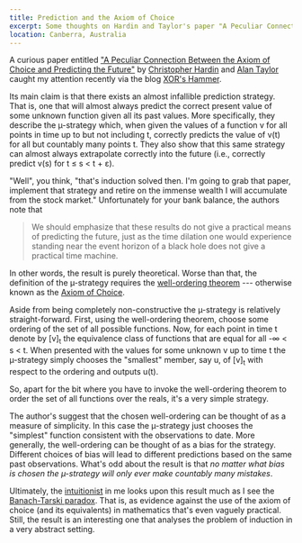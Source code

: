 ```yaml
---
title: Prediction and the Axiom of Choice
excerpt: Some thoughts on Hardin and Taylor's paper "A Peculiar Connection Between the Axiom of Choice and Predicting the Future".
location: Canberra, Australia
---
```


A curious paper entitled ["A Peculiar Connection Between the Axiom of Choice and Predicting the Future"][paper] by [Christopher Hardin][hardin] and [Alan Taylor][taylor] caught my attention recently via the blog [XOR's Hammer][xor].

[paper]: http://maven.smith.edu/~chardin/pub/peculiar.pdf
[hardin]: http://maven.smith.edu/~chardin/
[taylor]: http://www.math.union.edu/people/faculty/taylora.html
[xor]: http://xorshammer.wordpress.com/2008/08/23/set-theory-and-weather-prediction/

Its main claim is that there exists an almost infallible prediction strategy. That is, one that will almost always predict the correct present value of some unknown function given all its past values. More specifically, they describe the µ-strategy which, when given the values of a function v for all points in time up to but not including t, correctly predicts the value of v(t) for all but countably many points t. They also show that this same strategy can almost always extrapolate correctly into the future (i.e., correctly predict v(s) for t ≤ s < t + ε).

"Well", you think, "that's induction solved then. I'm going to grab that paper, implement that strategy and retire on the immense wealth I will accumulate from the stock market." Unfortunately for your bank balance, the authors note that
> We should emphasize that these results do not give a practical means of predicting 
> the future, just as the time dilation one would experience standing near the event 
> horizon of a black hole does not give a practical time machine.

In other words, the result is purely theoretical. Worse than that, the definition of the µ-strategy requires the [well-ordering theorem][] --- otherwise known as the [Axiom of Choice][]. 

[well-ordering theorem]: http://en.wikipedia.org/wiki/Well-ordering_theorem
[axiom of choice]: http://en.wikipedia.org/wiki/Axiom_of_choice

Aside from being completely non-constructive the µ-strategy is relatively straight-forward. First, using the well-ordering theorem, choose some ordering of the set of all possible functions. Now, for each point in time t denote by \[v\]<sub>t</sub> the equivalence class of functions that are equal for all -∞ < s < t. When presented with the values for some unknown v up to time t the µ-strategy simply chooses the "smallest" member, say u, of \[v\]<sub>t</sub> with respect to the ordering and outputs u(t).

So, apart for the bit where you have to invoke the well-ordering theorem to order the set of all functions over the reals, it's a very simple strategy.

The author's suggest that the chosen well-ordering can be thought of as a measure of simplicity. In this case the µ-strategy just chooses the "simplest" function consistent with the observations to date. More generally, the well-ordering can be thought of as a bias for the strategy. Different choices of bias will lead to different predictions based on the same past observations. What's odd about the result is that *no matter what bias is chosen the µ-strategy will only ever make countably many mistakes*.

Ultimately, the [intuitionist][] in me looks upon this result much as I see the [Banach-Tarski paradox][]. That is, as evidence against the use of the axiom of choice (and its equivalents) in mathematics that's even vaguely practical. Still, the result is an interesting one that analyses the problem of induction in a very abstract setting.

[banach-tarski paradox]: http://en.wikipedia.org/wiki/Banach-Tarski_paradox
[intuitionist]: http://conflate.net/inductio/2008/06/constructive-and-classical-mathematics/
